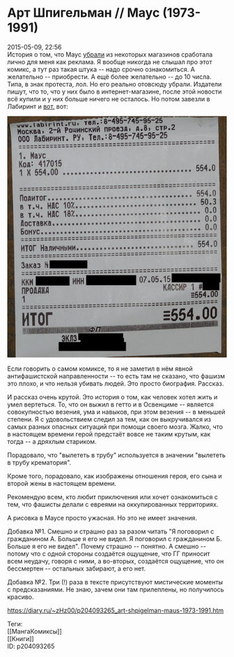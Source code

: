 Арт Шпигельман // Маус (1973-1991)
===================================

   
 2015-05-09, 22:56   
  История о том, что Маус  [убрали](http://echo.msk.ru/news/1537856-echo.html)  из некоторых магазинов сработала лично для меня как реклама. Я вообще никогда не слышал про этот комикс, а тут раз такая штука -- надо срочно ознакомиться. А желательно -- приобрести. А ещё более желательно -- до 10 числа. Типа, в знак протеста, лол. Но его реально отовсюду убрали. Издатели пишут, что то, что у них было в интернет-магазине, после этой новости всё купили и у них больше ничего не осталось. Но потом завезли в Лабиринт и  [вот.](https://zHz00.diary.ru/p204093265.htm?index=1#linkmore204093265m1)    вот:   
   
   [![](pics/14kNgiHl.jpg)](https://i.imgur.com/14kNgiH.jpg)       
   
 Если говорить о самом комиксе, то я не заметил в нём явной антифашистской направленности -- то есть там не сказано, что фашизм это плохо, и что нельзя убивать людей. Это просто биография. Рассказ.   
   
 И рассказ очень крутой. Это история о том, как человек хотел жить и умел вертеться. То, что он выжил в гетто и в Освенциме -- является совокупностью везения, ума и навыков, при этом везения -- в меньшей степени. Я с удовольствием следил за тем, как он выкручивался из самых разных опасных ситуаций при помощи своего мозга. Жалко, что в настоящем времени герой предстаёт вовсе не таким крутым, как тогда -- а дряхлым стариком.   
   
 Порадовало, что "вылететь в трубу" используется в значении "вылететь в трубу крематория".   
   
 Кроме того, порадовало, как изображены отношения героя, его сына и второй жены в настоящем времени.   
   
 Рекомендую всем, кто любит приключения или хочет ознакомиться с тем, что фашисты делали с евреями на оккупированных территориях.   
   
 А рисовка в Маусе просто ужасная. Но это не имеет значения.   
   
 Добавка №1. Смешно и страшно раз за разом читать "Я поговорил с гражданином А. Больше я его не видел. Я поговорил с гражданином Б. Больше я его не видел". Почему страшно -- понятно. А смешно -- потому что с одной стороны создаётся ощущение, что ГГ приносит всем неудачу, говоря с ними, а во-вторых, создаётся ощущение, что он бессмертен -- остальных забирают, а его нет.   
   
 Добавка №2. Три (!) раза в тексте присутствуют мистические моменты с предсказаниями. Не знаю, зачем они там прилеплены, но получилось красиво.   
    
 <https://diary.ru/~zHz00/p204093265_art-shpigelman-maus-1973-1991.htm>   
   
 Теги:   
 [[МангаКомиксы]]   
 [[Книги]]   
 ID: p204093265